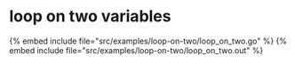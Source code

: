 # loop on two variables


{% embed include file="src/examples/loop-on-two/loop_on_two.go" %}
{% embed include file="src/examples/loop-on-two/loop_on_two.out" %}



